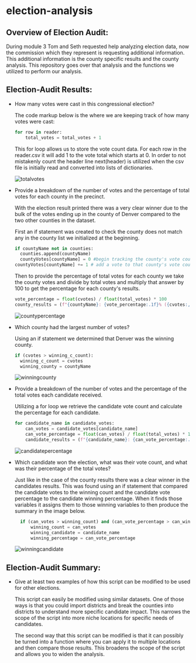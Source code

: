 # election-analysis

## Overview of Election Audit: 
During module 3 Tom and Seth requested help analyzing election data, now the commission which they represent is requesting additional information. This additional information is the county specific results and the county analysis. This repository goes over that analysis and the functions we utilized to perform our analysis.

## Election-Audit Results: 
- How many votes were cast in this congressional election?

  The code markup below is the where we are keeping track of how many votes were cast:

  ```python
  for row in reader:
      total_votes = total_votes + 1
  ```
  This for loop allows us to store the vote count data. For each row in the reader.csv it will add 1 to the vote total which starts at 0. In order to not mistakenly count the header line next(header) is utilized when the csv file is initially read and converted into lists of dictionaries. 

  ![totalvotes](https://user-images.githubusercontent.com/101137700/164793264-24c1d2a6-9770-47b5-8422-a541becad8eb.png)

- Provide a breakdown of the number of votes and the percentage of total votes for each county in the precinct.

  With the election result printed there was a very clear winner due to the bulk of the votes ending up in the county of Denver compared to the two other counties in the dataset. 

  First an if statement was created to check the county does not match any in the county list we initialized at the beginning.

  ```python
  if countyName not in counties:
    counties.append(countyName)
    countyVotes[countyName] = 0 #begin tracking the county's vote count
  countyVotes[countyName] += 1 # add a vote to that county's vote count
  ```
  Then to provide the percentage of total votes for each county we take the county votes and divide by total votes and multiply that answer by 100 to get the percentage for each county's results.

  ```python
  vote_percentage = float(cvotes) / float(total_votes) * 100
  county_results = (f"{countyName}: {vote_percentage:.1f}% ({cvotes:,})\n")
  ```
  ![countypercentage](https://user-images.githubusercontent.com/101137700/164793317-f8c97f9e-ff7f-4b50-955c-9ecb5981940b.png)

- Which county had the largest number of votes?

  Using an if statement we determined that Denver was the winning county.

  ```python
  if (cvotes > winning_c_count): 
    winning_c_count = cvotes
    winning_county = countyName
  ```
  ![winningcounty](https://user-images.githubusercontent.com/101137700/164793349-807a4064-382f-43bc-9285-3441e5e0fdd0.png)

- Provide a breakdown of the number of votes and the percentage of the total votes each candidate received.

  Utilizing a for loop we retrieve the candidate vote count and calculate the percentage for each candidate.

  ```python
  for candidate_name in candidate_votes:
      can_votes = candidate_votes[candidate_name]
      can_vote_percentage = float(can_votes) / float(total_votes) * 100
      candidate_results = (f"{candidate_name}: {can_vote_percentage:.1f}% ({can_votes:,})\n")
  ```
  ![candidatepercentage](https://user-images.githubusercontent.com/101137700/164793365-114724ac-0a0c-4249-a5de-6fa51e19f354.png)

- Which candidate won the election, what was their vote count, and what was their percentage of the total votes?

  Just like in the case of the county results there was a clear winner in the candidates results. This was found using an if statement that compared the candidate votes to the winning count and the candidate vote percentage to the candidate winning percentage. When it finds those variables it assigns them to those winning variables to then produce the summary in the image below.

  ```python
    if (can_votes > winning_count) and (can_vote_percentage > can_winning_percentage):
        winning_count = can_votes
        winning_candidate = candidate_name
        winning_percentage = can_vote_percentage
  ```
  ![winningcandidate](https://user-images.githubusercontent.com/101137700/164793384-30b05c1c-d643-4692-99fd-1e6e98851075.png)

## Election-Audit Summary: 
- Give at least two examples of how this script can be modified to be used for other elections.

  This script can easily be modified using similar datasets. One of those ways is that you could import districts and break the counties into districts to understand more specific candidate impact. This narrows the scope of the script into more niche locations for specific needs of candidates. 

  The second way that this script can be modified is that it can possibly be turned into a function where you can apply it to multiple locations and then compare those results. This broadens the scope of the script and allows you to widen the analysis.